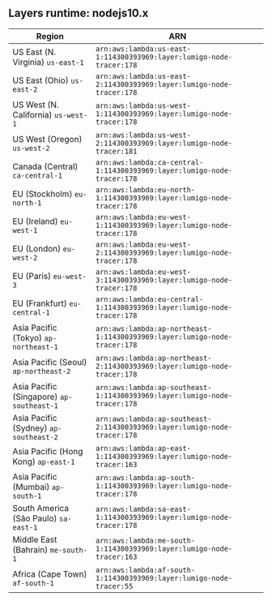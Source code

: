 Layers runtime: nodejs10.x
----
| Region | ARN |
| --- | --- |
|US East (N. Virginia)  `us-east-1`|`arn:aws:lambda:us-east-1:114300393969:layer:lumigo-node-tracer:178`|
|US East (Ohio)  `us-east-2`|`arn:aws:lambda:us-east-2:114300393969:layer:lumigo-node-tracer:178`|
|US West (N. California)  `us-west-1`|`arn:aws:lambda:us-west-1:114300393969:layer:lumigo-node-tracer:178`|
|US West (Oregon)  `us-west-2`|`arn:aws:lambda:us-west-2:114300393969:layer:lumigo-node-tracer:181`|
|Canada (Central)  `ca-central-1`|`arn:aws:lambda:ca-central-1:114300393969:layer:lumigo-node-tracer:178`|
|EU (Stockholm)  `eu-north-1`|`arn:aws:lambda:eu-north-1:114300393969:layer:lumigo-node-tracer:178`|
|EU (Ireland)  `eu-west-1`|`arn:aws:lambda:eu-west-1:114300393969:layer:lumigo-node-tracer:178`|
|EU (London)  `eu-west-2`|`arn:aws:lambda:eu-west-2:114300393969:layer:lumigo-node-tracer:178`|
|EU (Paris)  `eu-west-3`|`arn:aws:lambda:eu-west-3:114300393969:layer:lumigo-node-tracer:178`|
|EU (Frankfurt)  `eu-central-1`|`arn:aws:lambda:eu-central-1:114300393969:layer:lumigo-node-tracer:178`|
|Asia Pacific (Tokyo)  `ap-northeast-1`|`arn:aws:lambda:ap-northeast-1:114300393969:layer:lumigo-node-tracer:178`|
|Asia Pacific (Seoul)  `ap-northeast-2`|`arn:aws:lambda:ap-northeast-2:114300393969:layer:lumigo-node-tracer:178`|
|Asia Pacific (Singapore)  `ap-southeast-1`|`arn:aws:lambda:ap-southeast-1:114300393969:layer:lumigo-node-tracer:178`|
|Asia Pacific (Sydney)  `ap-southeast-2`|`arn:aws:lambda:ap-southeast-2:114300393969:layer:lumigo-node-tracer:178`|
|Asia Pacific (Hong Kong)  `ap-east-1`|`arn:aws:lambda:ap-east-1:114300393969:layer:lumigo-node-tracer:163`|
|Asia Pacific (Mumbai)  `ap-south-1`|`arn:aws:lambda:ap-south-1:114300393969:layer:lumigo-node-tracer:178`|
|South America (São Paulo)  `sa-east-1`|`arn:aws:lambda:sa-east-1:114300393969:layer:lumigo-node-tracer:178`|
|Middle East (Bahrain)  `me-south-1`|`arn:aws:lambda:me-south-1:114300393969:layer:lumigo-node-tracer:163`|
|Africa (Cape Town)  `af-south-1`|`arn:aws:lambda:af-south-1:114300393969:layer:lumigo-node-tracer:55`|
